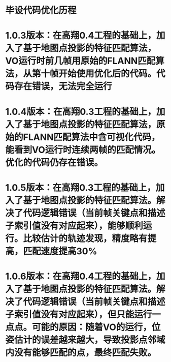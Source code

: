 # 毕设代码优化历程
# 1.0.3版本：在高翔0.4工程的基础上，加入了基于地图点投影的特征匹配算法，VO运行时前几帧用原始的FLANN匹配算法，从第十帧开始使用优化后的代码。代码存在错误，无法完全运行
# 1.0.4版本：在高翔0.3工程的基础上，加入了基于地图点投影的特征匹配算法，原始的FLANN匹配算法中含可视化代码，能看到VO运行时连续两帧的匹配情况。优化的代码仍存在错误。
# 1.0.5版本：在高翔0.3工程的基础上，加入了基于地图点投影的特征匹配算法。解决了代码逻辑错误（当前帧关键点和描述子索引值没有对应起来），能够顺利运行。比较估计的轨迹发现，精度略有提高，匹配速度提高30%
# 1.0.6版本：在高翔0.4工程的基础上，加入了基于地图点投影的特征匹配算法。解决了代码逻辑错误（当前帧关键点和描述子索引值没有对应起来），但只能运行一点点。可能的原因：随着VO的运行，位姿估计的误差越来越大，导致投影点邻域内没有能够匹配的点，最终匹配失败。
